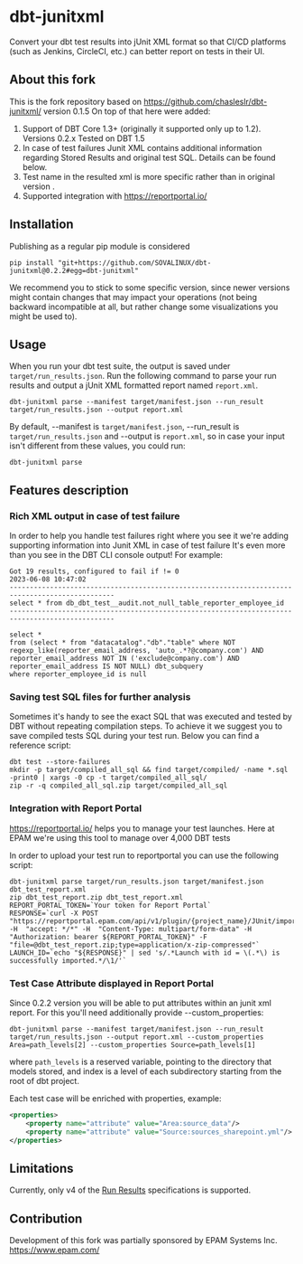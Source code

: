 # dbt-junitxml

Convert your dbt test results into jUnit XML format so that CI/CD platforms (such as Jenkins, CircleCI, etc.)
can better report on tests in their UI.

## About this fork

This is the fork repository based on https://github.com/chasleslr/dbt-junitxml/ version 0.1.5
On top of that here were added:
1. Support of DBT Core 1.3+ (originally it supported only up to 1.2). Versions 0.2.x Tested on DBT 1.5
2. In case of test failures Junit XML contains additional information regarding Stored Results and original test SQL. Details can be found below.
3. Test name in the resulted xml is more specific rather than in original version .
4. Supported integration with https://reportportal.io/

## Installation

Publishing as a regular pip module is considered

```shell
pip install "git+https://github.com/SOVALINUX/dbt-junitxml@0.2.2#egg=dbt-junitxml"
```

We recommend you to stick to some specific version, since newer versions might contain changes that may impact your operations (not being backward incompatible at all, but rather change some visualizations you might be used to).

## Usage

When you run your dbt test suite, the output is saved under `target/run_results.json`. Run the following command
to parse your run results and output a jUnit XML formatted report named `report.xml`.

```shell
dbt-junitxml parse --manifest target/manifest.json --run_result target/run_results.json --output report.xml
```

By default, --manifest is `target/manifest.json`, --run_result is `target/run_results.json` and --output is `report.xml`, so in case your input isn't different from these values, you could run:

```shell
dbt-junitxml parse
```


## Features description

### Rich XML output in case of test failure

In order to help you handle test failures right where you see it we're adding supporting information into Junit XML in case of test failure
It's even more than you see in the DBT CLI console output!
For example:

```
Got 19 results, configured to fail if != 0
2023-06-08 10:47:02
------------------------------------------------------------------------------------------------
select * from db_dbt_test__audit.not_null_table_reporter_employee_id
------------------------------------------------------------------------------------------------

select *
from (select * from "datacatalog"."db"."table" where NOT regexp_like(reporter_email_address, 'auto_.*?@company.com') AND reporter_email_address NOT IN ('exclude@company.com') AND reporter_email_address IS NOT NULL) dbt_subquery
where reporter_employee_id is null
```

### Saving test SQL files for further analysis

Sometimes it's handy to see the exact SQL that was executed and tested by DBT without repeating compilation steps.
To achieve it we suggest you to save compiled tests SQL during your test run.
Below you can find a reference script:
```shell
dbt test --store-failures
mkdir -p target/compiled_all_sql && find target/compiled/ -name *.sql -print0 | xargs -0 cp -t target/compiled_all_sql/
zip -r -q compiled_all_sql.zip target/compiled_all_sql
```

### Integration with Report Portal

https://reportportal.io/ helps you to manage your test launches. Here at EPAM we're using this tool to manage over 4,000 DBT tests

In order to upload your test run to reportportal you can use the following script:
```shell
dbt-junitxml parse target/run_results.json target/manifest.json dbt_test_report.xml
zip dbt_test_report.zip dbt_test_report.xml
REPORT_PORTAL_TOKEN=`Your token for Report Portal`
RESPONSE=`curl -X POST "https://reportportal.epam.com/api/v1/plugin/{project_name}/JUnit/import" -H  "accept: */*" -H  "Content-Type: multipart/form-data" -H  "Authorization: bearer ${REPORT_PORTAL_TOKEN}" -F "file=@dbt_test_report.zip;type=application/x-zip-compressed"`
LAUNCH_ID=`echo "${RESPONSE}" | sed 's/.*Launch with id = \(.*\) is successfully imported.*/\1/'`
```

### Test Case Attribute displayed in Report Portal

Since 0.2.2 version you will be able to put attributes within an junit xml report. For this you'll need additionally provide --custom_properties:

```shell
dbt-junitxml parse --manifest target/manifest.json --run_result target/run_results.json --output report.xml --custom_properties Area=path_levels[2] --custom_properties Source=path_levels[1]
```

where `path_levels` is a reserved variable, pointing to the directory that  models stored, and index is a level of each subdirectory starting from the root of dbt project.


Each test case will be enriched with properties, example:
```xml
<properties>
    <property name="attribute" value="Area:source_data"/>
    <property name="attribute" value="Source:sources_sharepoint.yml"/>
</properties>
```


## Limitations

Currently, only v4 of the [Run Results](https://docs.getdbt.com/reference/artifacts/run-results-json) specifications is supported.

## Contribution

Development of this fork was partially sponsored by EPAM Systems Inc. https://www.epam.com/
